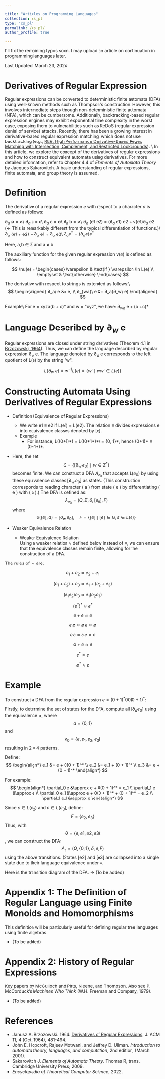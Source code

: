 ```yaml
---

title: "Articles on Programming Languages"
collection: cs_pl
type: "cs_pl"
permalink: /cs_pl/
author_profile: true

---
```



<!-- Google tag (gtag.js) -->
<script async src="https://www.googletagmanager.com/gtag/js?id=G-4MFKZNB73K"></script>
<script>
  window.dataLayer = window.dataLayer || [];
  function gtag(){dataLayer.push(arguments);}
  gtag('js', new Date());

  gtag('config', 'G-4MFKZNB73K');
</script>


I'll fix the remaining typos soon. I may upload an article on continuation in programming languages later.

Last Updated: March 23, 2024

Derivatives of Regular Expression
======
Regular expressions can be converted to deterministic finite automata (DFA) using well-known methods such as Thompson's construction. However, this involves intermediate steps through non-deterministic finite automata (NFA), which can be cumbersome. Additionally, backtracking-based regular expression engines may exhibit exponential time complexity in the worst case, exposing them to vulnerabilities such as ReDoS (regular expression denial of service) attacks. Recently, there has been a growing interest in derivative-based regular expression matching, which does not use backtracking (e.g., [RE#: High Performance Derivative-Based Regex Matching with Intersection, Complement, and Restricted Lookarounds](https://dl.acm.org/doi/10.1145/3704837)). \\
In this article, we explore the concept of the derivatives of regular expressions and how to construct equivalent automata using derivatives. For more detailed information, refer to Chapter 4.4 of *Elements of Automata Theory* by Jacques Sakarovitch. A basic understanding of regular expressions, finite automata, and group theory is assumed.

Definition
======
The derivative of a regular expression *e* with respect to a character *a* is defined as follows:

$∂_a$ &#8709; = &#8709;\\
$∂_a$  a = ε\\
$∂_a$  ε = &#8709;\\
$∂_a$  b = &#8709;\\
$∂_a$ (e1 e2) = ($∂_a$ e1) e2 + &nu;(e1)$∂_a$ e2 (← This is remarkably different from the typical differentiation of functions.)\\
$∂_a$ (e1 + e2) = $∂_a$ e1 + $∂_a$ e2\\
$∂_a e^* = (∂_a e) e^*$

Here, a,b ∈ Σ and a ≠ b

The auxiliary function for the given regular expression $\nu(e)$ is defined as follows:

$$
\nu(e) =
\begin{cases}
\varepsilon & \text{if } \varepsilon \in L(e) \\
\emptyset & \text{otherwise}
\end{cases}
$$

The derivative with respect to strings is extended as follows:\\
$$
\begin{aligned}
∂_a\ e &= e, \\
∂_{wa}\ e &= ∂_a(∂_w\ e)
\end{aligned}
$$

Example\\
For e = xyza(b + c)\* and w = "xyz", we have:
$∂_{wa}$ e = (b +c)\*

Language Described by $∂_w$ e
======

Regular expressions are closed under string derivatives (Theorem 4.1 in [Brzozowski, 1964](https://dl.acm.org/doi/10.1145/321239.321249)). Thus, we can define the language described by regular expression $∂_w$ e. The language denoted by $∂_w$ e corresponds to the left quotient of L(e) by the string "w".

$$
L(∂_w\ e) = w^{-1} L(e) = \{w' \mid ww' \in L(e)\}
$$

Constructing Automata Using Derivatives of Regular Expressions
======
  * Definition (Equivalence of Regular Expressions)
    * We write e1 ≡ e2 if L(e1) = L(e2). The relation ≡ divides expressions e into equivalence classes denoted by [e].
    * Example
      * For instance, L((0+1)\*) = L((0\*1\*)\*) = {0, 1}\*, hence (0+1)\* ≡ (0\*1*\)\*.
  * Here, the set $$Q = \{[\partial_w\,e_0] \mid w \in \Sigma^*\}$$ becomes finite. We can construct a DFA $A_{e_0}$ that accepts $L(e_0)$ by using these equivalence classes $[\partial_w\,e_0]$ as states. (This construction corresponds to reading character \( a \) from state \( e \) by differentiating \( e \) with \( a \).)
The DFA is defined as:
$$
A_{e_0} = (Q, \Sigma, \delta, [e_0], F)
$$
where
$$
\delta([e], a) = [\partial_w\ e_0], \quad
F = \{[e] \mid [e] \in Q, \varepsilon \in L(e)\}
$$

  * Weaker Equivalence Relation
    * Weaker Equivalence Relation  
  Using a weaker relation $\approx$ defined below instead of $\equiv$, we can ensure that the equivalence classes remain finite, allowing for the construction of a DFA.

The rules of $\,\approx\,$ are:

  $$
  e_1 + e_2 \approx e_2 + e_1
  $$

  $$
  (e_1 + e_2) + e_3 \approx e_1 + (e_2 + e_3)
  $$

  $$
  (e_1 e_2) e_3 \approx e_1 (e_2 e_3)
  $$

  $$
  (e^*)^* \approx e^*
  $$

  $$
  e + e \approx e
  $$

  $$
  e\,\emptyset \approx \emptyset\, e \approx \emptyset
  $$

  $$
  e\,\varepsilon \approx \varepsilon\, e \approx e
  $$

  $$
  \emptyset + e \approx e
  $$

  $$
  \varepsilon^* \approx \varepsilon
  $$

  $$
  \emptyset^* \approx \varepsilon
  $$



Example
======
To construct a DFA from the regular expression $e = (0 + 1)^* 00 (0 + 1)^*$:

Firstly, to determine the set of states for the DFA, compute all $[\partial_a e_0]$ using the equivalence $\approx$, where $$a = \{0, 1\} $$ and
$$
e_0 = \{ e, e_1, e_2, e_3 \}
$$
resulting in $2 \times 4$ patterns.

Define:
$$
\begin{align*}
e_1 &= e + 0(0 + 1)^* \\
e_2 &= e_1 + (0 + 1)^* \\
e_3 &= e + (0 + 1)^*
\end{align*}
$$

For example:
$$
\begin{align*}
\partial_0 e &\approx e + 0(0 + 1)^* = e_1 \\
\partial_1 e &\approx e \\
\partial_0 e_1 &\approx e + 0(0 + 1)^* + (0 + 1)^* = e_2 \\
\partial_1 e_1 &\approx e
\end{align*}
$$

Since $\varepsilon \in L(e_2)$ and $\varepsilon \in L(e_3)$, define:
$$
F = \{ e_2, e_3 \}
$$
Thus, with $$Q=\{e, e1, e2, e3\}$$, we can construct the DFA:
$$
A_e = (Q, \{0, 1\}, \delta, e, F)
$$
using the above transitions. (States [e2] and [e3] are collapsed into a single state due to their language equivalence under $\equiv$.


Here is the transition diagram of the DFA.
→ (To be added)

Appendix 1: The Definition of Regular Language using Finite Monoids and Homomorphisms
======
This definition will be particularly useful for defining regular tree languages using finite algebras.
  * (To be added)

Appendix 2: History of Regular Expressions
======
Key papers by McCulloch and Pitts, Kleene, and Thompson. Also see P. McCorduck’s *Machines Who Think* (W.H. Freeman and Company, 1979).
  * (To be added)


References
======
- Janusz A. Brzozowski. 1964. [Derivatives of Regular Expressions](https://dl.acm.org/doi/10.1145/321239.321249). J. ACM 11, 4 (Oct. 1964), 481-494.
- John E. Hopcroft, Rajeev Motwani, and Jeffrey D. Ullman. *Introduction to automata theory, languages, and computation*, 2nd edition, (March 2001).
- Sakarovitch J. *Elements of Automata Theory*. Thomas R, trans. Cambridge University Press; 2009.
- *Encyclopedia of Theoretical Computer Science*, 2022.






